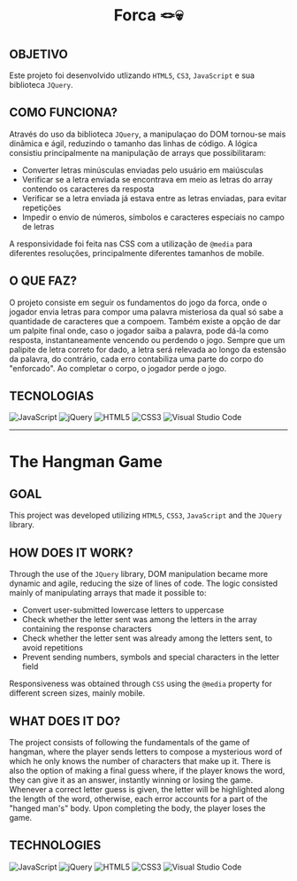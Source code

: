 <h1 align="center">Forca 🪢💀</h1>

## OBJETIVO
  Este projeto foi desenvolvido utlizando ```HTML5```, ```CS3```, ```JavaScript``` e sua biblioteca ```JQuery```.
  
## COMO FUNCIONA?
  
  Através do uso da biblioteca ```JQuery```, a manipulaçao do DOM tornou-se mais dinâmica e ágil, reduzindo o tamanho das linhas de código. A lógica consistiu principalmente na manipulação de arrays que possibilitaram:

<ul>
  <li>Converter letras minúsculas enviadas pelo usuário em maiúsculas</li>
  <li>Verificar se a letra enviada se encontrava em meio as letras do array contendo os caracteres da resposta</li>
  <li>Verificar se a letra enviada já estava entre as letras enviadas, para evitar repetições</li>
  <li>Impedir o envio de números, símbolos e caracteres especiais no campo de letras</li>
</ul>

  A responsividade foi feita nas CSS com a utilização de ```@media``` para diferentes resoluções, principalmente diferentes tamanhos de mobile.
  
## O QUE FAZ?

  O projeto consiste em seguir os fundamentos do jogo da forca, onde o jogador envia letras para compor uma palavra misteriosa da qual só sabe a quantidade de caracteres que a compoem. Também existe a opção de dar um palpite final onde, caso o jogador saiba a palavra, pode dá-la como resposta, instantaneamente vencendo ou perdendo o jogo. Sempre que um palipite de letra correto for dado, a letra será relevada ao longo da estensão da palavra, do contrário, cada erro contabiliza uma parte do corpo do "enforcado". Ao completar o corpo, o jogador perde o jogo.

## TECNOLOGIAS

  ![JavaScript](https://img.shields.io/badge/javascript-%23323330.svg?style=for-the-badge&logo=javascript&logoColor=%23F7DF1E)
  ![jQuery](https://img.shields.io/badge/jquery-%230769AD.svg?style=for-the-badge&logo=jquery&logoColor=white)
  ![HTML5](https://img.shields.io/badge/html5-%23E34F26.svg?style=for-the-badge&logo=html5&logoColor=white)
  ![CSS3](https://img.shields.io/badge/css3-%231572B6.svg?style=for-the-badge&logo=css3&logoColor=white)
  ![Visual Studio Code](https://img.shields.io/badge/Visual%20Studio%20Code-0078d7.svg?style=for-the-badge&logo=visual-studio-code&logoColor=white)

----------------------------------------------------------------------------------------------------------------------------------

<h1>The Hangman Game</h1>

## GOAL
  This project was developed utilizing ```HTML5```, ```CSS3```, ```JavaScript``` and the ```JQuery``` library.
  
## HOW DOES IT WORK?

  Through the use of the ```JQuery``` library, DOM manipulation became more dynamic and agile, reducing the size of lines of code. The logic consisted mainly of manipulating arrays that made it possible to:

  <ul>
    <li>Convert user-submitted lowercase letters to uppercase</li>
    <li>Check whether the letter sent was among the letters in the array containing the response characters</li>
    <li>Check whether the letter sent was already among the letters sent, to avoid repetitions</li>
    <li>Prevent sending numbers, symbols and special characters in the letter field</li>
  </ul>

Responsiveness was obtained through ```CSS``` using the ```@media``` property for different screen sizes, mainly mobile.
  
## WHAT DOES IT DO?

  The project consists of following the fundamentals of the game of hangman, where the player sends letters to compose a mysterious word of which he only knows the number of characters that make up it. There is also the option of making a final guess where, if the player knows the word, they can give it as an answer, instantly winning or losing the game. Whenever a correct letter guess is given, the letter will be highlighted along the length of the word, otherwise, each error accounts for a part of the "hanged man's" body. Upon completing the body, the player loses the game.
  
## TECHNOLOGIES

  ![JavaScript](https://img.shields.io/badge/javascript-%23323330.svg?style=for-the-badge&logo=javascript&logoColor=%23F7DF1E)
  ![jQuery](https://img.shields.io/badge/jquery-%230769AD.svg?style=for-the-badge&logo=jquery&logoColor=white)
  ![HTML5](https://img.shields.io/badge/html5-%23E34F26.svg?style=for-the-badge&logo=html5&logoColor=white)
  ![CSS3](https://img.shields.io/badge/css3-%231572B6.svg?style=for-the-badge&logo=css3&logoColor=white)
  ![Visual Studio Code](https://img.shields.io/badge/Visual%20Studio%20Code-0078d7.svg?style=for-the-badge&logo=visual-studio-code&logoColor=white)
